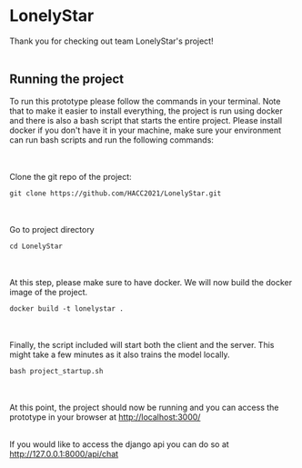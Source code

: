 # LonelyStar

Thank you for checking out team LonelyStar's project! 
<br><br>


## Running the project

To run this prototype please follow the commands in your terminal. Note that to make it easier to install everything, the project is run using docker and there is also a bash script that starts the entire project. Please install docker if you don't have it in your machine, make sure your environment can run bash scripts and run the following commands: 

<br><br>
Clone the git repo of the project:
```
git clone https://github.com/HACC2021/LonelyStar.git 
```

<br><br>
Go to project directory
```
cd LonelyStar 
```

<br><br>
At this step, please make sure to have docker. We will now build the docker image of the project.
```
docker build -t lonelystar .
```

<br><br>
Finally, the script included will start both the client and the server. This might take a few minutes as it also trains the model locally.
```
bash project_startup.sh
```

<br><br>
At this point, the project should now be running and you can access the prototype in your browser at <a href="http://localhost:3000/" target="_blank">http://localhost:3000/</a>

<br>
If you would like to access the django api you can do so at  <a href="http://127.0.0.1:8000/api/chat" target="_blank">http://127.0.0.1:8000/api/chat</a>